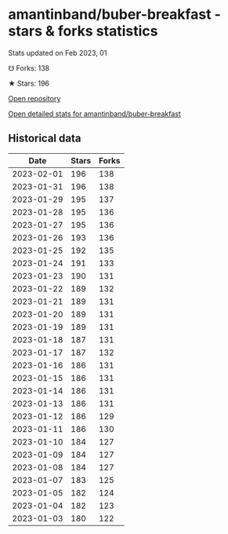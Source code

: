 # amantinband/buber-breakfast - stars & forks statistics

Stats updated on Feb 2023, 01

☋ Forks: 138

★ Stars: 196

[Open repository](https://github.com/amantinband/buber-breakfast)

[Open detailed stats for amantinband/buber-breakfast](https://reviewgithub.com/rep/amantinband/buber-breakfast)

## Historical data
| Date | Stars | Forks |
|------|-------|-------|
| 2023-02-01 | 196 | 138 | 
| 2023-01-31 | 196 | 138 | 
| 2023-01-29 | 195 | 137 | 
| 2023-01-28 | 195 | 136 | 
| 2023-01-27 | 195 | 136 | 
| 2023-01-26 | 193 | 136 | 
| 2023-01-25 | 192 | 135 | 
| 2023-01-24 | 191 | 133 | 
| 2023-01-23 | 190 | 131 | 
| 2023-01-22 | 189 | 132 | 
| 2023-01-21 | 189 | 131 | 
| 2023-01-20 | 189 | 131 | 
| 2023-01-19 | 189 | 131 | 
| 2023-01-18 | 187 | 131 | 
| 2023-01-17 | 187 | 132 | 
| 2023-01-16 | 186 | 131 | 
| 2023-01-15 | 186 | 131 | 
| 2023-01-14 | 186 | 131 | 
| 2023-01-13 | 186 | 131 | 
| 2023-01-12 | 186 | 129 | 
| 2023-01-11 | 186 | 130 | 
| 2023-01-10 | 184 | 127 | 
| 2023-01-09 | 184 | 127 | 
| 2023-01-08 | 184 | 127 | 
| 2023-01-07 | 183 | 125 | 
| 2023-01-05 | 182 | 124 | 
| 2023-01-04 | 182 | 123 | 
| 2023-01-03 | 180 | 122 | 

